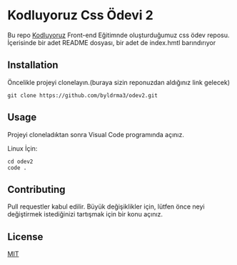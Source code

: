 # Kodluyoruz Css Ödevi 2

Bu repo [Kodluyoruz](https://www.kodluyoruz.org/) Front-end Eğitimnde oluşturduğumuz css ödev reposu. İçerisinde bir adet README dosyası, bir adet de index.hmtl barındırıyor


## Installation

Öncelikle projeyi clonelayın.(buraya sizin reponuzdan aldığınız link gelecek)

```git
git clone https://github.com/byldrma3/odev2.git
```

## Usage

Projeyi cloneladıktan sonra Visual Code programında açınız.

Linux İçin:
```git
cd odev2
code .
```

## Contributing

Pull requestler kabul edilir. Büyük değişiklikler için, lütfen önce neyi değiştirmek istediğinizi tartışmak için bir konu açınız.

## License

[MIT](https://choosealicense.com/licenses/mit/)